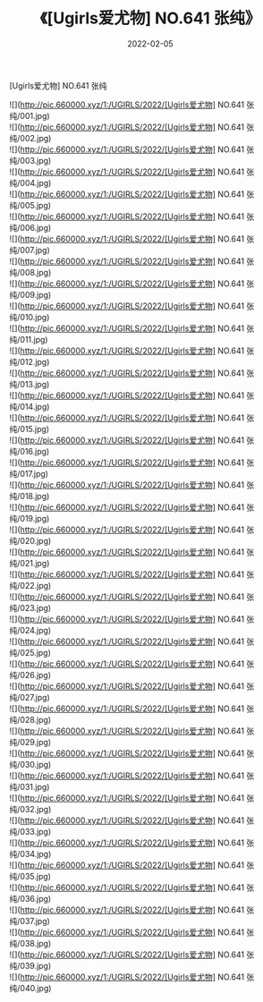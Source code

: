 ﻿---
layout: post
title:  《[Ugirls爱尤物] NO.641 张纯》
date:   2022-02-05
img: http://pic.660000.xyz/1:/UGIRLS/2022/[Ugirls爱尤物] NO.641 张纯/000.jpg
categories: [美女, 清纯, 唯美]
---

[Ugirls爱尤物] NO.641 张纯

 ![](http://pic.660000.xyz/1:/UGIRLS/2022/[Ugirls爱尤物] NO.641 张纯/001.jpg) <br>![](http://pic.660000.xyz/1:/UGIRLS/2022/[Ugirls爱尤物] NO.641 张纯/002.jpg) <br>![](http://pic.660000.xyz/1:/UGIRLS/2022/[Ugirls爱尤物] NO.641 张纯/003.jpg) <br>![](http://pic.660000.xyz/1:/UGIRLS/2022/[Ugirls爱尤物] NO.641 张纯/004.jpg) <br>![](http://pic.660000.xyz/1:/UGIRLS/2022/[Ugirls爱尤物] NO.641 张纯/005.jpg) <br>![](http://pic.660000.xyz/1:/UGIRLS/2022/[Ugirls爱尤物] NO.641 张纯/006.jpg) <br>![](http://pic.660000.xyz/1:/UGIRLS/2022/[Ugirls爱尤物] NO.641 张纯/007.jpg) <br>![](http://pic.660000.xyz/1:/UGIRLS/2022/[Ugirls爱尤物] NO.641 张纯/008.jpg) <br>![](http://pic.660000.xyz/1:/UGIRLS/2022/[Ugirls爱尤物] NO.641 张纯/009.jpg) <br>![](http://pic.660000.xyz/1:/UGIRLS/2022/[Ugirls爱尤物] NO.641 张纯/010.jpg) <br>![](http://pic.660000.xyz/1:/UGIRLS/2022/[Ugirls爱尤物] NO.641 张纯/011.jpg) <br>![](http://pic.660000.xyz/1:/UGIRLS/2022/[Ugirls爱尤物] NO.641 张纯/012.jpg) <br>![](http://pic.660000.xyz/1:/UGIRLS/2022/[Ugirls爱尤物] NO.641 张纯/013.jpg) <br>![](http://pic.660000.xyz/1:/UGIRLS/2022/[Ugirls爱尤物] NO.641 张纯/014.jpg) <br>![](http://pic.660000.xyz/1:/UGIRLS/2022/[Ugirls爱尤物] NO.641 张纯/015.jpg) <br>![](http://pic.660000.xyz/1:/UGIRLS/2022/[Ugirls爱尤物] NO.641 张纯/016.jpg) <br>![](http://pic.660000.xyz/1:/UGIRLS/2022/[Ugirls爱尤物] NO.641 张纯/017.jpg) <br>![](http://pic.660000.xyz/1:/UGIRLS/2022/[Ugirls爱尤物] NO.641 张纯/018.jpg) <br>![](http://pic.660000.xyz/1:/UGIRLS/2022/[Ugirls爱尤物] NO.641 张纯/019.jpg) <br>![](http://pic.660000.xyz/1:/UGIRLS/2022/[Ugirls爱尤物] NO.641 张纯/020.jpg) <br>![](http://pic.660000.xyz/1:/UGIRLS/2022/[Ugirls爱尤物] NO.641 张纯/021.jpg) <br>![](http://pic.660000.xyz/1:/UGIRLS/2022/[Ugirls爱尤物] NO.641 张纯/022.jpg) <br>![](http://pic.660000.xyz/1:/UGIRLS/2022/[Ugirls爱尤物] NO.641 张纯/023.jpg) <br>![](http://pic.660000.xyz/1:/UGIRLS/2022/[Ugirls爱尤物] NO.641 张纯/024.jpg) <br>![](http://pic.660000.xyz/1:/UGIRLS/2022/[Ugirls爱尤物] NO.641 张纯/025.jpg) <br>![](http://pic.660000.xyz/1:/UGIRLS/2022/[Ugirls爱尤物] NO.641 张纯/026.jpg) <br>![](http://pic.660000.xyz/1:/UGIRLS/2022/[Ugirls爱尤物] NO.641 张纯/027.jpg) <br>![](http://pic.660000.xyz/1:/UGIRLS/2022/[Ugirls爱尤物] NO.641 张纯/028.jpg) <br>![](http://pic.660000.xyz/1:/UGIRLS/2022/[Ugirls爱尤物] NO.641 张纯/029.jpg) <br>![](http://pic.660000.xyz/1:/UGIRLS/2022/[Ugirls爱尤物] NO.641 张纯/030.jpg) <br>![](http://pic.660000.xyz/1:/UGIRLS/2022/[Ugirls爱尤物] NO.641 张纯/031.jpg) <br>![](http://pic.660000.xyz/1:/UGIRLS/2022/[Ugirls爱尤物] NO.641 张纯/032.jpg) <br>![](http://pic.660000.xyz/1:/UGIRLS/2022/[Ugirls爱尤物] NO.641 张纯/033.jpg) <br>![](http://pic.660000.xyz/1:/UGIRLS/2022/[Ugirls爱尤物] NO.641 张纯/034.jpg) <br>![](http://pic.660000.xyz/1:/UGIRLS/2022/[Ugirls爱尤物] NO.641 张纯/035.jpg) <br>![](http://pic.660000.xyz/1:/UGIRLS/2022/[Ugirls爱尤物] NO.641 张纯/036.jpg) <br>![](http://pic.660000.xyz/1:/UGIRLS/2022/[Ugirls爱尤物] NO.641 张纯/037.jpg) <br>![](http://pic.660000.xyz/1:/UGIRLS/2022/[Ugirls爱尤物] NO.641 张纯/038.jpg) <br>![](http://pic.660000.xyz/1:/UGIRLS/2022/[Ugirls爱尤物] NO.641 张纯/039.jpg) <br>![](http://pic.660000.xyz/1:/UGIRLS/2022/[Ugirls爱尤物] NO.641 张纯/040.jpg) <br>